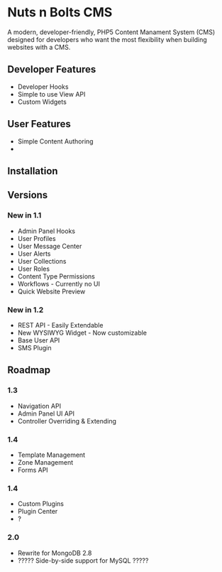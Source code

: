 Nuts n Bolts CMS
================

A modern, developer-friendly, PHP5 Content Manament System (CMS) designed for developers who want the most flexibility when building websites with a CMS.

Developer Features
--------
* Developer Hooks
* Simple to use View API
* Custom Widgets


User Features
-------------
* Simple Content Authoring
* 


Installation
------------






Versions
--------

### New in 1.1

* Admin Panel Hooks
* User Profiles
* User Message Center
* User Alerts
* User Collections
* User Roles
* Content Type Permissions
* Workflows - Currently no UI
* Quick Website Preview


### New in 1.2

* REST API - Easily Extendable
* New WYSIWYG Widget - Now customizable
* Base User API
* SMS Plugin


Roadmap
-------

### 1.3

* Navigation API
* Admin Panel UI API
* Controller Overriding & Extending

### 1.4
* Template Management
* Zone Management
* Forms API

### 1.4
* Custom Plugins
* Plugin Center
* ?

### 2.0

* Rewrite for MongoDB 2.8
* ????? Side-by-side support for MySQL ?????